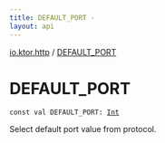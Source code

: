 ```yaml
---
title: DEFAULT_PORT - 
layout: api
---
```


<div class='api-docs-breadcrumbs'><a href="index.html">io.ktor.http</a> / <a href="./-d-e-f-a-u-l-t_-p-o-r-t.html">DEFAULT_PORT</a></div>

# DEFAULT_PORT

<div class="signature"><code><span class="keyword">const</span> <span class="keyword">val </span><span class="identifier">DEFAULT_PORT</span><span class="symbol">: </span><a href="https://kotlinlang.org/api/latest/jvm/stdlib/kotlin/-int/index.html"><span class="identifier">Int</span></a></code></div>

Select default port value from protocol.

